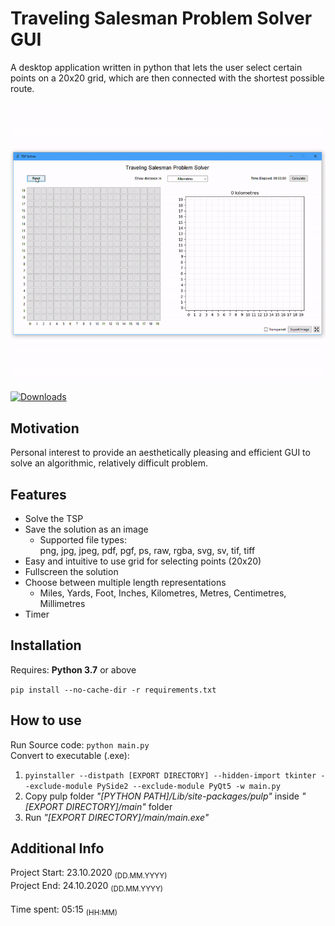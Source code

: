 # Traveling Salesman Problem Solver GUI
A desktop application written in python that lets the user select certain points on a 20x20 grid, which are then connected with the shortest possible route.
<p align="center">
    <img src="showcase.gif" alt="GUI Showcase"/>
</p>

[![Downloads](https://img.shields.io/github/downloads/DilanBoskan/Traveling-Salesman-Problem-Solver-GUI/total.svg)](https://github.com/DilanBoskan/Traveling-Salesman-Problem-Solver-GUI/releases/latest)

## Motivation
Personal interest to provide an aesthetically pleasing and efficient GUI to solve an algorithmic, relatively difficult problem.

## Features
* Solve the TSP
* Save the solution as an image
    * Supported file types:<br>png, jpg, jpeg, pdf, pgf, ps, raw, rgba, svg, sv, tif, tiff
* Easy and intuitive to use grid for selecting points (20x20)
* Fullscreen the solution
* Choose between multiple length representations
    * Miles, Yards, Foot, Inches, Kilometres, Metres, Centimetres, Millimetres
* Timer

## Installation
Requires: **Python 3.7** or above<br>

```pip install --no-cache-dir -r requirements.txt```

## How to use

Run Source code: ```python main.py```<br>
Convert to executable (.exe):
1. ```pyinstaller --distpath [EXPORT DIRECTORY] --hidden-import tkinter --exclude-module PySide2 --exclude-module PyQt5 -w main.py```
2. Copy pulp folder *"[PYTHON PATH]/Lib/site-packages/pulp"* inside *"[EXPORT DIRECTORY]/main"* folder
3. Run *"[EXPORT DIRECTORY]/main/main.exe"*

## Additional Info
Project Start: 23.10.2020 <sub>(DD.MM.YYYY)</sub><br>
Project End: 24.10.2020 <sub>(DD.MM.YYYY)</sub><br><br>
Time spent: 05:15 <sub>(HH:MM)</sub>
